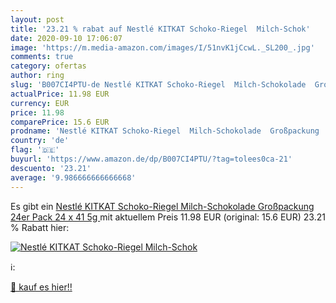 ```yaml
---
layout: post
title: '23.21 % rabat auf Nestlé KITKAT Schoko-Riegel  Milch-Schok'
date: 2020-09-10 17:06:07
image: 'https://m.media-amazon.com/images/I/51nvK1jCcwL._SL200_.jpg'
comments: true
category: ofertas
author: ring
slug: 'B007CI4PTU-de Nestlé KITKAT Schoko-Riegel  Milch-Schokolade  Großpackung  24er Pack  24 x 41 5g '
actualPrice: 11.98 EUR
currency: EUR
price: 11.98
comparePrice: 15.6 EUR
prodname: 'Nestlé KITKAT Schoko-Riegel  Milch-Schokolade  Großpackung  24er Pack  24 x 41 5g '
country: 'de'
flag: '🇩🇪'
buyurl: 'https://www.amazon.de/dp/B007CI4PTU/?tag=tolees0ca-21'
descuento: '23.21'
average: '9.986666666666668'
---
```


Es gibt ein [Nestlé KITKAT Schoko-Riegel  Milch-Schokolade  Großpackung  24er Pack  24 x 41 5g ](https://www.amazon.de/dp/B007CI4PTU/?tag=tolees0ca-21) mit aktuellem Preis 11.98 EUR (original: 15.6 EUR) 23.21 % Rabatt hier:

[![Nestlé KITKAT Schoko-Riegel  Milch-Schok](https://m.media-amazon.com/images/I/51nvK1jCcwL._SL200_.jpg)](https://www.amazon.de/dp/B007CI4PTU/?tag=tolees0ca-21)

ℹ️:


[🛒 kauf es hier!!](https://www.amazon.de/dp/B007CI4PTU/?tag=tolees0ca-21)
